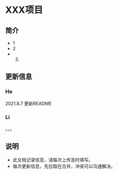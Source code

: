 # XXX项目

## 简介
- 1
- 2
- 3.

## 更新信息
### He
2021.8.7 更新README<br>

### Li

。。。

## 说明
* 此文档记录信息，请每次上传及时填写。
* 每次更新信息，先拉取在合并，冲突可以沟通解决。